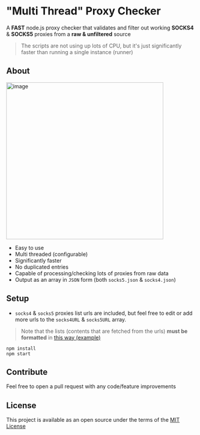 # "Multi Thread" Proxy Checker
A **FAST** node.js proxy checker that validates and filter out working **SOCKS4** & **SOCKS5** proxies from a **raw & unfiltered** source

> The scripts are not using up lots of CPU, but it's just significantly faster than running a single instance (runner)

## About
<img width="418" alt="image" src="https://user-images.githubusercontent.com/81070048/236698544-ae6d2149-e2c9-48f2-8efb-b7b1d8c90ecc.png">

- Easy to use
- Multi threaded (configurable)
- Significantly faster
- No duplicated entries
- Capable of processing/checking lots of proxies from raw data
- Output as an array in `JSON` form (both `socks5.json` & `socks4.json`)

## Setup
- `socks4` & `socks5` proxies list urls are included, but feel free to edit or add more urls to the `socks4URL` & `socks5URL` array. 
> Note that the lists (contents that are fetched from the urls) **must be formatted** in [this way (example)](https://raw.githubusercontent.com/TheSpeedX/PROXY-List/master/socks4.txt)
  ```
  npm install 
  npm start 
  ```

## Contribute
Feel free to open a pull request with any code/feature improvements

## License
This project is available as an open source under the terms of the [MIT License](./LICENSE)
